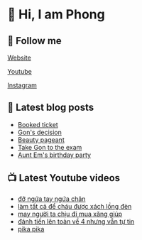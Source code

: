 # 👋 Hi, I am Phong

## 🔗 Follow me

[Website](https://phongever.xyz "Website")

[Youtube](https://www.youtube.com/@phongever "Youtube")

[Instagram](https://www.instagram.com/phongever "Instagram")

## 📝 Latest blog posts

<!-- BLOG-POST-LIST:START -->
- [Booked ticket](https://phongever.xyz/blog/booked-ticket/)
- [Gon&#39;s decision](https://phongever.xyz/blog/gons-decision/)
- [Beauty pageant](https://phongever.xyz/blog/beauty-pageant/)
- [Take Gon to the exam](https://phongever.xyz/blog/take-gon-to-the-exam/)
- [Aunt Em&#39;s birthday party](https://phongever.xyz/blog/aunt-ems-birthday-party/)
<!-- BLOG-POST-LIST:END -->

## 📺 Latest Youtube videos

<!-- YOUTUBE-VIDEO-LIST:START -->
- [đỡ ngứa tay ngứa chân](https://www.youtube.com/shorts/HCDFShR0_xE)
- [làm tất cả để cháu được xách lồng đèn](https://www.youtube.com/shorts/cgNsbRpwEy8)
- [may người ta chịu đi mua xăng giúp](https://www.youtube.com/shorts/V-egN-RcsYw)
- [đánh tiến lên toàn về 4 nhưng vẫn tự tin](https://www.youtube.com/shorts/OH4xY17XTFA)
- [pika pika](https://www.youtube.com/shorts/yTzfUP4QZls)
<!-- YOUTUBE-VIDEO-LIST:END -->
